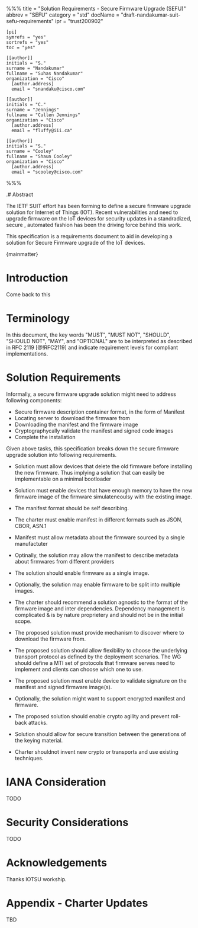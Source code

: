%%%
    title = "Solution Requirements - Secure Firmware Upgrade (SEFU)"
    abbrev = "SEFU"
    category = "std"
    docName = "draft-nandakumar-suit-sefu-requirements"
    ipr = "trust200902"

    [pi]
    symrefs = "yes"
    sortrefs = "yes"
    toc = "yes"

    [[author]]
    initials = "S."
    surname = "Nandakumar"
    fullname = "Suhas Nandakumar"
    organization = "Cisco"
      [author.address]
      email = "snandaku@cisco.com"
    
    [[author]]
    initials = "C."
    surname = "Jennings"
    fullname = "Cullen Jennings"
    organization = "Cisco"
      [author.address]
      email = "fluffy@iii.ca"

    [[author]]
    initials = "S."
    surname = "Cooley"
    fullname = "Shaun Cooley"
    organization = "Cisco"
      [author.address]
      email = "scooley@cisco.com"


%%%

.# Abstract

The IETF SUIT effort has been forming to define a secure firmware 
upgrade solution for Internet of Things (IOT). Recent vulnerabilities
and need to upgrade firmware on the IoT devices for security updates in
a standradized, secure , automated fashion has been the driving 
force behind this work. 

This specification is a requirements document to aid in developing 
a solution for Secure Firmware upgrade of the IoT devices.

{mainmatter}

# Introduction

Come back to this 

# Terminology

In this document, the key words "MUST", "MUST NOT", "SHOULD", "SHOULD
NOT", "MAY", and "OPTIONAL" are to be interpreted as described in RFC
2119 [@!RFC2119] and indicate requirement levels for compliant
implementations.

# Solution Requirements
Informally, a secure firmware upgrade solution might need to address
following components:

* Secure firmware description container format, in the form of Manifest
* Locating server to download the firmware from
* Downloading the manifest and the firmware image
* Cryptographycally validate the manifest and signed code images
* Complete the installation

Given above tasks, this specification breaks down the secure firmware
upgrade solution into following requirements.

* Solution must allow devices that delete the old firmware before installing
the new firmware. Thus implying a solution that can easily be implementable
on a minimal bootloader

* Solution must enable devices that have enough memory to have the new firmware 
image of the firmware simulateneoulsy with the existing image.

* The manifest format should be self describing.

* The charter must enable manifest in different formats such as JSON, 
CBOR, ASN.1

* Manifest must allow metadata about the firmware sourced by a single
manufactuter

* Optinally, the solution may allow the manifest to describe metadata
about firmwares from different providers

* The solution should enable firmware as a single image.

* Optionally, the solution may enable firmware to be split into multiple images.

* The charter should recommend a solution agnostic to the format of the firmware image and inter dependencies. Dependency management is complicated & is by nature proprietery and should not be in the initial scope.


* The proposed solution must provide mechanism to discover where to download the 
firmware from.

* The proposed solution should allow flexibility to choose the underlying transport 
protocol as defined by the deployment scenarios. The WG should define a MTI set of protocols that firmware serves need to implement and clients can choose which one to use.
 
* The proposed solution must enable device to validate signature on the manifest
and signed firmware image(s).

* Optionally, the solution might want to support encrypted manifest and firmware.

* The proposed solution should enable crypto agility and prevent roll-back attacks.

* Solution should allow for secure transition between the generations of the keying material.

* Charter shouldnot invent new crypto or transports and use existing techniques.



# IANA Consideration 

TODO 


# Security Considerations 

TODO

# Acknowledgements 

Thanks IOTSU workship.

# Appendix - Charter Updates
TBD